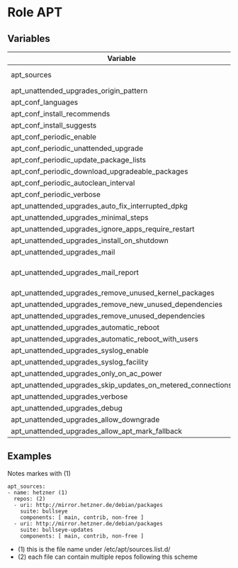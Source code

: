 # Role APT

## Variables

| Variable                                                    | Default         | Comment     |
|-------------------------------------------------------------|-----------------|-------------|
| apt_sources                                                 | []              | See example |
| apt_unattended_upgrades_origin_pattern                      | []              |             |
| apt_conf_languages                                          | ['en']          |             |
| apt_conf_install_recommends                                 | false           |             |
| apt_conf_install_suggests                                   | false           |             |
| apt_conf_periodic_enable                                    | true            |             |
| apt_conf_periodic_unattended_upgrade                        | true            |             |
| apt_conf_periodic_update_package_lists                      | true            |             |
| apt_conf_periodic_download_upgradeable_packages             | true            |             |
| apt_conf_periodic_autoclean_interval                        | 7               |             |
| apt_conf_periodic_verbose                                   | 0               |             |
| apt_unattended_upgrades_auto_fix_interrupted_dpkg           | true            |             |
| apt_unattended_upgrades_minimal_steps                       | true            |             |
| apt_unattended_upgrades_ignore_apps_require_restart         | true            |             |
| apt_unattended_upgrades_install_on_shutdown                 | false           |             |
| apt_unattended_upgrades_mail                                | ''              |             |
| apt_unattended_upgrades_mail_report                         | 'only-on-error' |             |
| apt_unattended_upgrades_remove_unused_kernel_packages       | true            |             |
| apt_unattended_upgrades_remove_new_unused_dependencies      | true            |             |
| apt_unattended_upgrades_remove_unused_dependencies          | false           |             |
| apt_unattended_upgrades_automatic_reboot                    | false           |             |
| apt_unattended_upgrades_automatic_reboot_with_users         | false           |             |
| apt_unattended_upgrades_syslog_enable                       | false           |             |
| apt_unattended_upgrades_syslog_facility                     | 'daemon'        |             |
| apt_unattended_upgrades_only_on_ac_power                    | true            |             |
| apt_unattended_upgrades_skip_updates_on_metered_connections | true            |             |
| apt_unattended_upgrades_verbose                             | false           |             |
| apt_unattended_upgrades_debug                               | false           |             |
| apt_unattended_upgrades_allow_downgrade                     | false           |             |
| apt_unattended_upgrades_allow_apt_mark_fallback             | true            |             |

## Examples

Notes markes with (1)

```
apt_sources:
- name: hetzner (1)
  repos: (2)
  - uri: http://mirror.hetzner.de/debian/packages
    suite: bullseye
    components: [ main, contrib, non-free ]
  - uri: http://mirror.hetzner.de/debian/packages
    suite: bullseye-updates
    components: [ main, contrib, non-free ]
```

* (1) this is the file name under /etc/apt/sources.list.d/
* (2) each file can contain multiple repos following this scheme
